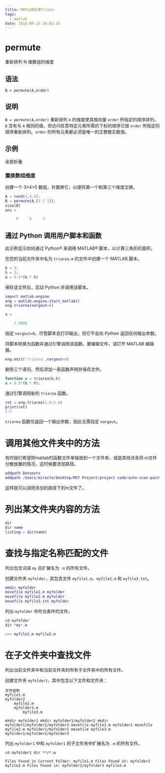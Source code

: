```yaml
---
title: MATLAB实用Tricks
tags:
  - matlab
date: 2018-09-15 16:02:35
---
```



# permute

重新排列 N 维数组的维度

## 语法

`B = permute(A,order)`

## 说明

`B = permute(A,order)` 重新排列 `A` 的维度使其按向量 `order` 所指定的顺序排列。`B` 含有与 `A` 相同的值，但访问任意特定元素所需的下标的顺序已按 `order` 所指定的顺序重新排列。`order` 的所有元素都必须是唯一的正整数实数值。

## 示例

全部折叠

### 置换数组维度 

创建一个 3×4×5 数组，并置换它，以便将第一个和第三个维度交换。

```matlab
A = rand(3,4,5);
B = permute(A,[3 2 1]);
size(B)
ans = 

     5     4     3
```



## 通过 Python 调用用户脚本和函数

此示例显示如何通过 Python® 来调用 MATLAB® 脚本，以计算三角形的面积。

在您的当前文件夹中名为 `triarea.m` 的文件中创建一个 MATLAB 脚本。

```matlab
b = 5;
h = 3;
a = 0.5*(b.* h)
```

保存该文件后，启动 Python 并调用该脚本。

```matlab
import matlab.engine
eng = matlab.engine.start_matlab()
eng.triarea(nargout=0)

a =

    7.5000
```

指定 `nargout=0`。尽管脚本会打印输出，但它不会向 Python 返回任何输出参数。

将脚本转换为函数并通过引擎调用该函数。要编辑文件，请打开 MATLAB 编辑器。

```matlab
eng.edit('triarea',nargout=0)
```

删除三个语句。然后添加一条函数声明并保存文件。

```matlab
function a = triarea(b,h)
a = 0.5*(b.* h);
```

通过引擎调用新的 `triarea` 函数。

```matlab
ret = eng.triarea(1.0,5.0)
print(ret)
2.5
```

`triarea` 函数仅返回一个输出参数，因此无需指定 `nargout`。

# 调用其他文件夹中的方法

有时我们希望把matlab的函数文件单独放到一个文件夹，或是其他涉及将.m文件分散放置的情况，这时候要添加路径。

```matlab
addpath Datasets
addpath /Users/miracle/Desktop/MST Project/project code/auto-scan-point
```

这样就可以调用添加的路径下的m文件了。

# 列出某文件夹内容的方法

```matlab
dir
dir name
listing = dir(name)
```

# 查找与指定名称匹配的文件

列出包含词语 `my` 且扩展名为 `.m` 的所有文件。

创建文件夹 `myfolder`，其包含文件 `myfile1.m`、`myfile2.m` 和 `myfile3.txt`。
    
```matlab
mkdir myfolder 
movefile myfile1.m myfolder
movefile myfile2.m myfolder
movefile myfile3.txt myfolder 
```

列出 `myfolder` 中符合条件的文件。
```matlab
cd myfolder 
dir *my*.m 

>>> myfile1.m myfile2.m 
```
# 在子文件夹中查找文件

列出当前文件夹中和当前文件夹的所有子文件夹中的所有文件。

创建文件夹 `myfolder1`，其中包含以下文件和文件夹：
    
    文件结构
    myfile1.m 
    myfolder2 
    	myfile2.m 
    	myfolder3.m 
    		myfile3.m
    
    mkdir myfolder1 mkdir myfolder1/myfolder2 mkdir myfolder1/myfolder2/myfolder3 movefile myfile1.m myfolder1 movefile myfile2.m myfolder1/myfolder2 movefile myfile3.m myfolder1/myfolder2/myfolder3 

列出 `myfolder1` 中和 `myfolder1` 的子文件夹中扩展名为 `.m` 的所有文件。
    
    cd myfolder1 dir **/*.m 
    
    Files Found in Current Folder: myfile1.m Files Found in: myfolder2 myfile2.m Files Found in: myfolder2/myfolder3 myfile3.m 